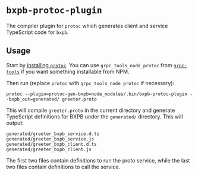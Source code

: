 # `bxpb-protoc-plugin`

The compiler plugin for `protoc` which generates client and service TypeScript code for `bxpb`.

## Usage

Start by
[installing `protoc`](https://github.com/protocolbuffers/protobuf#protocol-compiler-installation).
You can use `grpc_tools_node_protoc` from [`grpc-tools`](https://www.npmjs.com/package/grpc-tools)
if you want something installable from NPM.

Then run (replace `protoc` with `grpc_tools_node_protoc` if necessary):

```shell
protoc --plugin=protoc-gen-bxpb=node_modules/.bin/bxpb-protoc-plugin --bxpb_out=generated/ greeter.proto
```

This will compile `greeter.proto` in the current directory and generate TypeScript definitions for BXPB
under the `generated/` directory. This will output:

```
generated/greeter_bxpb_service.d.ts
generated/greeter_bxpb_service.js
generated/greeter_bxpb_client.d.ts
generated/greeter_bxpb_client.js
```

The first two files contain definitions to run the proto service, while the last two files contain
definitions to call the service.